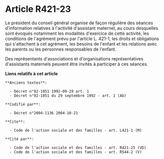 # Article R421-23

Le président du conseil général organise de façon régulière des séances d'information relatives à l'activité d'assistant
maternel, au cours desquelles sont évoqués notamment les modalités d'exercice de cette activité, les conditions de l'agrément
prévu par l'article L. 421-1, les droits et obligations qui s'attachent à cet agrément, les besoins de l'enfant et les
relations avec les parents ou les personnes responsables de l'enfant.

Des représentants d'associations et d'organisations représentatives d'assistants maternels peuvent être invités à participer
à ces séances.

**Liens relatifs à cet article**

	**Anciens textes**:

	  - Décret n°92-1051 1992-09-29 art. 1
	  - Décret n°92-1051 du 29 septembre 1992 - art. 1 (Ab)

	**Codifié par**:

	  - Décret n°2004-1136 2004-10-21

	**Cite**:

	  - Code de l'action sociale et des familles - art. L421-1 (M)

	**Cité par**:

	  - Code de l'action sociale et des familles - art. R421-25 (VD)
	  - Code de l'action sociale et des familles - art. R544-2 (V)
